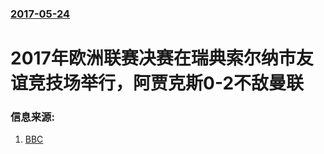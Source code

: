 ### [2017-05-24](/news/2017/05/24/index.md)

##### 
# 2017年欧洲联赛决赛在瑞典索尔纳市友谊竞技场举行，阿贾克斯0-2不敌曼联 




### 信息来源:

1. [BBC](http://www.bbc.com/sport/football/40004559)
